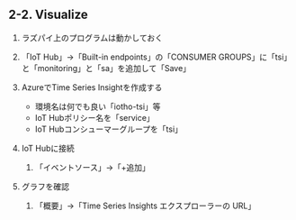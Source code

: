 ## 2-2. Visualize
1. ラズパイ上のプログラムは動かしておく

1. 「IoT Hub」->「Built-in endpoints」の「CONSUMER GROUPS」に「tsi」と「monitoring」と「sa」を追加して「Save」

1. AzureでTime Series Insightを作成する
	* 環境名は何でも良い「iotho-tsi」等
	* IoT Hubポリシー名を「service」
	* IoT Hubコンシューマーグループを「tsi」
1. IoT Hubに接続
	1. 「イベントソース」->「+追加」
1. グラフを確認
	1. 「概要」->「Time Series Insights エクスプローラーの URL」

